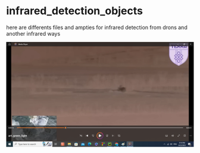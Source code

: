 # infrared_detection_objects
here are differents files and ampties for infrared detection from drons and another infrared ways

![befor filters](https://github.com/yuriystupak2020/infrared_detection_objects/blob/main/befor_art_filter.png)
